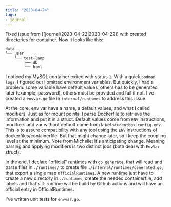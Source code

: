 ```yaml
---
title: "2023-04-24"
tags:
- journal
---
```


Fixed issue from [[journal/2023-04-22|2023-04-22]] with created directories for container. Now it looks like this:
```
data
└── user
    └── test-lamp
        ├── db
        └── html
```

I noticed my MySQL container exited with status `1`. With a quick `podman logs`, I figured out I omitted environment variables.
But quickly, I had a problem: some variable have default values, others has to be generated later (example, password), others must be provided and fail if not. I've created a `envvar.go` file in `internal/runtimes` to address this issue.

At the core, env var have a name, a default values, and what I called modifiers. Just as for mount points, I parse Dockerfile to retrieve the information and put it in a struct. Default values come from `ENV` instructions, modifiers and var without default come from label `studentbox.config.env`. This is to assure compatibility with any tool using the `ENV` instructions of dockerfiles/containerfile. But that might change later, so I keep the coupling level at the minimum. Note from Michelle: it's anticipating change. Meaning parsing and applying modifiers is two distinct jobs (both deal with `EnvVar` struct).

In the end, I declare "official" runtimes with `go generate`, that will read and parse files in `./runtimes/` to create file `./internal/runtimes/generated.go`, that export a single map `OfficialRuntimes`. A new runtime just have to create a new directory in `./runtimes`, create the needed containerfile, add labels and that's it: runtime will be build by Github actions and will have an official entry in OfficialRuntimes.

I've written unit tests for `envvar.go`.